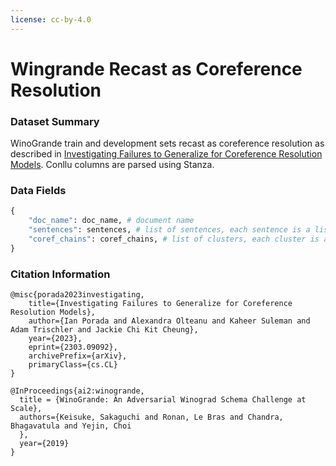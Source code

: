 ```yaml
---
license: cc-by-4.0
---
```


# Wingrande Recast as Coreference Resolution

### Dataset Summary

WinoGrande train and development sets recast as coreference resolution as described in [Investigating Failures to Generalize for Coreference Resolution Models](https://arxiv.org/abs/2303.09092). Conllu columns are parsed using Stanza.

### Data Fields

```python
{
    "doc_name": doc_name, # document name
    "sentences": sentences, # list of sentences, each sentence is a list of conllu lines
    "coref_chains": coref_chains, # list of clusters, each cluster is a list of mentions of form [sent, start, end] inclusive
}
```

### Citation Information

```
@misc{porada2023investigating,
    title={Investigating Failures to Generalize for Coreference Resolution Models},
    author={Ian Porada and Alexandra Olteanu and Kaheer Suleman and Adam Trischler and Jackie Chi Kit Cheung},
    year={2023},
    eprint={2303.09092},
    archivePrefix={arXiv},
    primaryClass={cs.CL}
}

@InProceedings{ai2:winogrande,
  title = {WinoGrande: An Adversarial Winograd Schema Challenge at Scale},
  authors={Keisuke, Sakaguchi and Ronan, Le Bras and Chandra, Bhagavatula and Yejin, Choi
  },
  year={2019}
}
```

